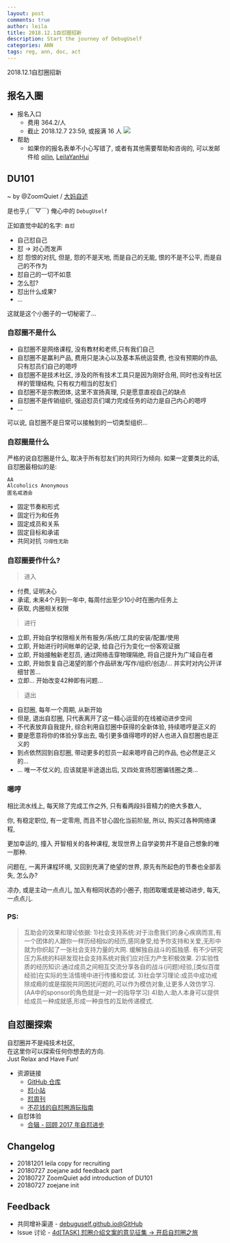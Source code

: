 ```yaml
---
layout: post
comments: true
author: leila
title: 2018.12.1自怼圈招新
description: Start the journey of DebugUself 
categories: ANN
tags: reg, ann, doc, act
---
```


2018.12.1自怼圈招新

<!--more-->

##  报名入圈

- 报名入口
    - 费用 364.2/人 
    - 截止 2018.12.7 23:59, 或报满 16 人
    ![](https://farm5.staticflickr.com/4890/32252839468_6a4295acbd_o.jpg)
- 帮助
    - 如果你的报名表单不小心写错了, 或者有其他需要帮助和咨询的, 可以发邮件给 [qilin](jie.jane1030@gmail.com), [LeilaYanHui](leilayanhui@gmail.com)

## DU101

~ by @ZoomQuiet / [大妈自述](https://du.zoomquiet.io/2014-02/ac0-zq/)

是也乎,(￣▽￣) 俺心中的 `DebugUself`

正如直觉中起的名字: `自怼`

- 自己怼自己
- 怼 -> 对心而发声
- 怼 怨恨的对抗,  但是, 怨的不是天地, 而是自己的无能, 恨的不是不公平, 而是自己的不作为
- 怼自己的一切不如意
- 怎么怼?
- 怼出什么成果?
- ... 

这就是这个小圈子的一切秘密了...


### 自怼圈不是什么

- 自怼圈不是网络课程, 没有教材和老师,只有我们自己
- 自怼圈不是赢利产品, 费用只是决心以及基本系统运营费, 也没有预期的作品, 只有怼员们自己的嗯哼
- 自怼圈不是技术社区, 涉及的所有技术工具只是因为刚好合用, 同时也没有社区样的管理结构, 只有权力相当的怼友们
- 自怼圈不是宗教团体, 这里不宣扬真理, 只是愿意直视自己的缺点
- 自怼圈不是传销组织, 强迫怼员们竭力完成任务的动力是自己内心的嗯哼
- ...  

可以说, 自怼圈不是日常可以接触到的一切类型组织...

### 自怼圈是什么

严格的说自怼圈是什么, 取决于所有怼友们的共同行为倾向.
如果一定要类比的话, 自怼圈最相似的是:

    AA
    Alcoholics Anonymous
    匿名戒酒会

- 固定节奏和形式
- 固定行为和任务
- 固定成员和关系
- 固定目标和承诺
- 共同对抗 `习得性无助`

### 自怼圈要作什么?

> 进入

- 付费, 证明决心
- 承诺, 未来4个月到一年中, 每周付出至少10小时在圈内任务上
- 获取, 内圈相关权限

> 进行

- 立即, 开始自学权限相关所有服务/系统/工具的安装/配置/使用
- 立即, 开始进行时间帐单的记录, 给自己行为变化一份客观证据
- 立即, 开始接触新老怼员, 通过网络击穿物理隔绝, 将自己提升为广域自在者
- 立即, 开始恢复自己渴望的那个作品研发/写作/组织/创造/... 并实时对内公开详细甘苦... 
- 立即... 开始改变42种即有问题...

> 退出

- 自怼圈, 每年一个周期, 从新开始
- 但是, 退出自怼圈, 只代表离开了这一精心运营的在线被动进步空间
- 不代表放弃自我提升, 综合利用自怼圈中获得的全新体验, 持续嗯哼是正义的
- 要是愿意将你的体验分享出去, 吸引更多值得嗯哼的好人也进入自怼圈也是正义的
- 到点依然回到自怼圈, 带动更多的怼员一起来嗯哼自己的作品, 也必然是正义的...
- ... 唯一不仗义的, 应该就是半途退出后, 又四处宣扬怼圈骗钱圈之类... 

### 嗯哼

相比流水线上, 
每天除了完成工作之外,
只有看两段抖音精力的绝大多数人,

你, 有稳定职位, 有一定零用, 而且不甘心固化当前阶层, 所以, 购买过各种网络课程,

更加幸运的, 撞入 开智相关的各种课程, 发现世界上自学姿势并不是自己想象的唯一那种.

问题在, 一离开课程环境, 又回到充满了绝望的世界,
原先有所起色的节奏也全部丢失,
怎么办?

凉办, 或是主动一点点儿, 加入有相同状态的小圈子,
抱团取暖或是被动进步, 每天, 一点点儿.

### PS:
> 互助会的效果和理论依据:
1)社会支持系统:对于治愈我们的身心疾病而言,有一个团体的人跟你一样历经相似的经历,感同身受,给予你支持和关爱,无形中就为你织起了一张社会支持力量的大网. 缓解独自战斗的孤独感. 有不少研究压力系统的科研发现社会支持系统对我们应对压力产生积极效果. 
2)实验性质的经历知识:通过成员之间相互交流分享各自的战斗(问题)经验,[类似百度经验]在实际的生活情境中进行传播和尝试. 
3)社会学习理论:成员中成功戒除成瘾的或是摆脱共同困扰问题的,可以作为模仿对象,让更多人效仿学习. (AA中的sponsor的角色就是一对一的指导学习)
4)助人:助人本身可以提供给成员一种成就感,形成一种良性的互助传递模式. 

## 自怼圈探索

自怼圈并不是纯技术社区,   
在这里你可以探索任何你想去的方向.  
Just Relax and Have Fun!

- 资源链接
    - [GitHub 仓库](https://github.com/DebugUself)
    - [怼小站](https://du.zoomquiet.io)
    - [怼周刊](https://duw.zoomquiet.io/)
    - [不花钱的自怼圈游玩指南](http://du.zoomquiet.io/2018-07/bear-jump-to-du-4free/)
- 自怼体验
    - [合辑 - 回顾 2017 年自怼进步](http://du.zoomquiet.io/2018-07/du-progress/)

## Changelog

- 20181201 leila copy for recruiting
- 20180727 zoejane add feedback part
- 20180727 ZoomQuiet add introduction of DU101
- 20180727 zoejane init

## Feedback

- 共同增补渠道 - [debuguself.github.io@GitHub](https://github.com/DebugUself/debuguself.github.io/blob/master/_posts/2018-07-27-into-du.md)
- Issue 讨论 - [4d[TASK] 怼圈介绍文案的意见征集 -> 开启自怼圈之旅](https://github.com/DebugUself/du4proto/issues/435)
